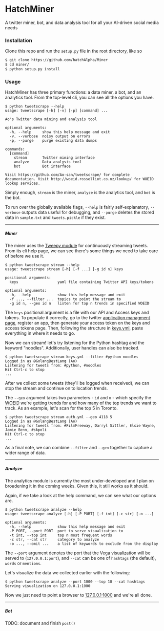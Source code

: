 # HatchMiner
A twitter miner, bot, and data analysis tool for all your AI-driven social media needs

### Installation
Clone this repo and run the `setup.py` file in the root directory, like so

```sh
$ git clone https://github.com/hatchAlpha/Miner
$ cd miner/
$ python setup.py install
```

### Usage
HatchMiner has three primary functions: a data miner, a bot, and an analytics tool. From the top-level cli, you can see all the options you have.

```
$ python tweetscrape --help
usage: tweetscrape [-h] [-v] [-p] [command] ...

Ao's Twitter data mining and analysis tool

optional arguments:
  -h, --help     show this help message and exit
  -v, --verbose  noisy output on errors
  -p, --purge    purge existing data dumps

commands:
  [command]
    stream       Twitter mining interface
    analyze      Data analysis tool
    bot          Bot interface

Visit https://github.com/Ao-san/tweetscrape/ for complete documentation. Visit http://woeid.rosselliot.co.nz/lookup/ for WOEID lookup services.
```
Simply enough, `stream` is the miner, `analyze` is the analytics tool, and `bot` is the bot.

To run over the globally available flags, `--help` is fairly self-explanatory, `--verbose` outputs data useful for debugging, and `--purge` deletes the stored data in `sample.txt` and `tweets.pickle` if they exist.

---

##### Miner
The miner uses the [Tweepy module](https://github.com/tweepy/tweepy) for continuously streaming tweets. From its cli help page, we can see there's some things we need to take care of before we use it.

```
$ python tweetscrape stream --help
usage: tweetscrape stream [-h] [-f ...] [-g id n] keys

positional arguments:
  keys                  yaml file containing Twitter API keys/tokens

optional arguments:
  -h, --help            show this help message and exit
  -f ..., --filter ...  topics to point the stream to
  -g id n, --geo id n   listen for top n trends in specified WOEID
```
The `keys` positional argument is a file with our API and Access keys and tokens. To populate it correctly, go to the twitter [application managment page](https://apps.twitter.com/), register an app, then generate your access token on the keys and access tokens page. Then, following the structure in [keys.yml](https://github.com/hatchAlpha/Miner/blob/master/keys.yml), paste everything in where it needs to go.

Now we can stream! let's try listening for the Python hashtag and the keyword "noodles". Additionally, user handles can also be tracked.  
```
$ python tweetscrape stream keys.yml --filter #python noodles
Logged in as @GolangBestLang (Ao)
Listening for tweets from: #python, #noodles
Hit Ctrl-c to stop
...
```
After we collect some tweets (they'll be logged when received), we can stop the stream and continue on to location trends.

The `--geo` argument takes two parameters - `id` and `n` - which specify the [WOEID](http://woeid.rosselliot.co.nz/lookup/) we're getting trends for and how many of the top trends we want to track. As an example, let's scan for the top 5 in Toronto.  
```
$ python tweetscrape stream auth.yml --geo 4118 5
Logged in as @GolangBestLang (Ao)
Listening for tweets from: #FilmFreeway, Darryl Sittler, Elsie Wayne, Jamie Benn, #skpoli
Hit Ctrl-c to stop
...
```

As a final note, we can combine `--filter` and `--geo` together to capture a wider range of data.

---

##### Analyze
The analytics module is currently the most under-developed and I plan on broadening it in the coming weeks. Given this, it still works as it should.

Again, if we take a look at the help command, we can see what our options are.  
```
$ python tweetscrape analyze --help
usage: tweetscrape analyze [-h] [-P PORT] [-f int] [-c str] [-o ...]

optional arguments:
  -h, --help            show this help message and exit
  -P PORT, --port PORT  port to serve visualization to
  -t int, --top int     top n most frequent words
  -c str, --cat str     category to analyze
  -o ..., --omit ...    a list of keywords to exclude from the display
```
The `--port` argument denotes the port that the Vega visualization will be served to (`127.0.0.1:port`), and `--cat` can be one of `hashtags` (the default), `words` or `mentions`.

Let's visualize the data we collected earlier with the following:  
```
$ python tweetscrape analyze --port 1000 --top 10 --cat hashtags
Serving visualization on 127.0.0.1:1000
```
Now we just need to point a browser to [127.0.0.1:1000](127.0.0.1:1000) and we're all done.

---

##### Bot
TODO: document and finish `post()`
